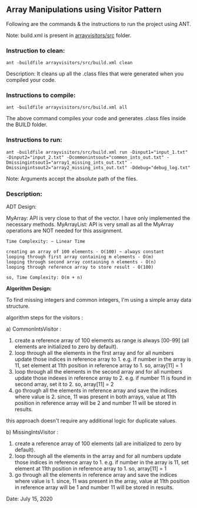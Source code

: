 ## Array Manipulations using Visitor Pattern

Following are the commands & the instructions to run the project using ANT.


Note: build.xml is present in [arrayvisitors/src](./arrayvisitors/src/) folder.

### Instruction to clean:

```commandline
ant -buildfile arrayvisitors/src/build.xml clean
```

Description: It cleans up all the .class files that were generated when you
compiled your code.

### Instructions to compile:

```commandline
ant -buildfile arrayvisitors/src/build.xml all
```
The above command compiles your code and generates .class files inside the BUILD folder.

### Instructions to run:

```commandline
ant -buildfile arrayvisitors/src/build.xml run -Dinput1="input_1.txt" -Dinput2="input_2.txt" -Dcommonintsout="common_ints_out.txt" -Dmissingintsout1="array1_missing_ints_out.txt" -Dmissingintsout2="array2_missing_ints_out.txt" -Ddebug="debug_log.txt"
```
Note: Arguments accept the absolute path of the files.


### Description:


ADT Design:


MyArray: API is very close to that of the vector. I have only implemented the necessary methods.
MyArrayList: API is very small as all the MyArray operations are NOT needed for this assignment.


```commandline
Time Complexity: ~ Linear Time

creating an array of 100 elements - O(100) ~ always constant
looping through first array containing m elements - O(m)
looping through second array containing n elements - O(n)
looping through reference array to store result - O(100)

so, Time Complexity: O(m + n)
```

**Algorithm Design:**

To find missing integers and common integers, I'm using a simple array data structure. 

algorithm steps for the visitors :

a) CommonIntsVisitor :

1) create a reference array of 100 elements as range is always [00-99] (all elements are initialized to zero by default).
2) loop through all the elements in the first array and for all numbers update those indices in reference array to 1.
    e.g. if number in the array is 11, set element at 11th position in reference array to 1. so, array[11] = 1
3) loop through all the elements in the second array and for all numbers update those indexes in reference array to 2.
    e.g. if number 11 is found in second array, set it to 2. so, array[11] = 2 
4) go through all the elements in reference array and save the indices where value is 2.
    since, 11 was present in both arrays, value at 11th position in reference array will be 2 and number 11 will be stored in results.
    
this approach doesn't require any additional logic for duplicate values.


b) MissingIntsVisitor : 

1) create a reference array of 100 elements (all are initialized to zero by default).
2) loop through all the elements in the array and for all numbers update those indices in reference array to 1.
    e.g. if number in the array is 11, set element at 11th position in reference array to 1. so, array[11] = 1
3) go through all the elements in reference array and save the indices where value is 1.
    since, 11 was present in the array, value at 11th position in reference array will be 1 and number 11 will be stored in results.


Date:  July 15, 2020


